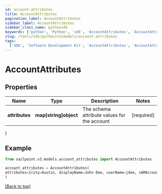 ```yaml
---
id: account-attributes
title: AccountAttributes
pagination_label: AccountAttributes
sidebar_label: AccountAttributes
sidebar_class_name: pythonsdk
keywords: ['python', 'Python', 'sdk', 'AccountAttributes', 'AccountAttributes']
slug: /tools/sdk/python/v3/models/account-attributes
tags:
  ['SDK', 'Software Development Kit', 'AccountAttributes', 'AccountAttributes']
---
```


# AccountAttributes

## Properties

| Name | Type | Description | Notes |
| --- | --- | --- | --- |
| **attributes** | **map[string]object** | The schema attribute values for the account | [required] |

}

## Example

```python
from sailpoint.v3.models.account_attributes import AccountAttributes

account_attributes = AccountAttributes(
attributes={city=Austin, displayName=John Doe, userName=jdoe, sAMAccountName=jDoe, mail=john.doe@sailpoint.com}
)

```

[[Back to top]](#)
